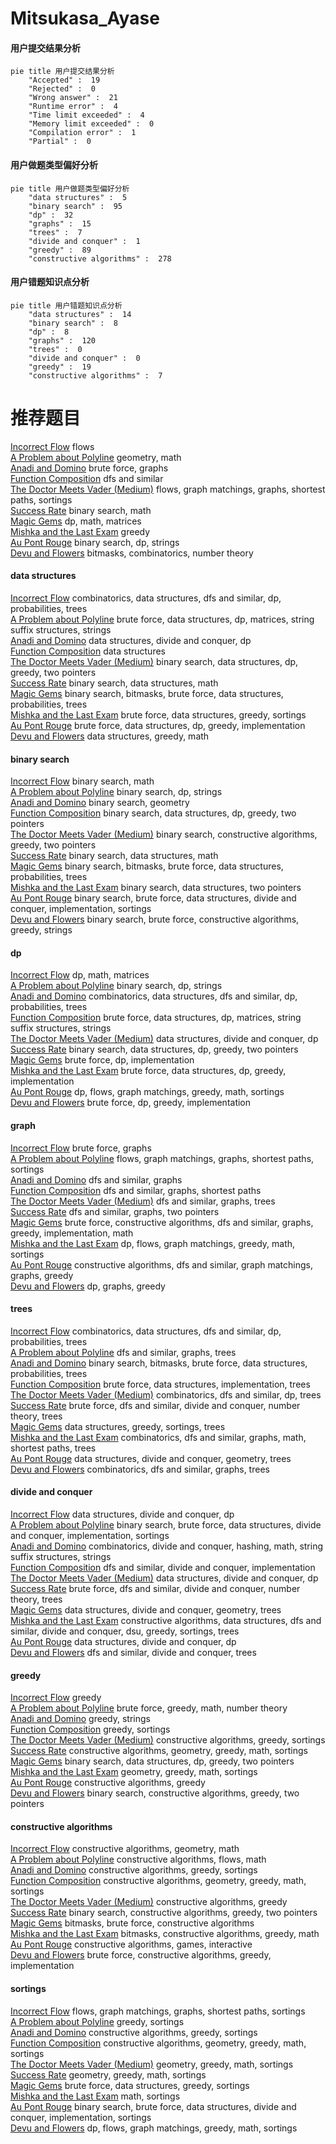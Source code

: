 # Mitsukasa_Ayase
<!-- tabs:start -->
#### **用户提交结果分析**

```mermaid
pie title 用户提交结果分析
    "Accepted" :  19
    "Rejected" :  0
    "Wrong answer" :  21
    "Runtime error" :  4
    "Time limit exceeded" :  4
    "Memory limit exceeded" :  0
    "Compilation error" :  1
    "Partial" :  0
```
#### **用户做题类型偏好分析**

```mermaid
pie title 用户做题类型偏好分析
    "data structures" :  5
    "binary search" :  95
    "dp" :  32
    "graphs" :  15
    "trees" :  7
    "divide and conquer" :  1
    "greedy" :  89
    "constructive algorithms" :  278
```
#### **用户错题知识点分析**

```mermaid
pie title 用户错题知识点分析
    "data structures" :  14
    "binary search" :  8
    "dp" :  8
    "graphs" :  120
    "trees" :  0
    "divide and conquer" :  0
    "greedy" :  19
    "constructive algorithms" :  7
```
<!-- tabs:end -->
# 推荐题目
[Incorrect Flow](http://codeforces.com/problemset/problem/708/D)		flows		  
[A Problem about Polyline](http://codeforces.com/problemset/problem/578/A)		geometry,
                        math		  
[Anadi and Domino](https://codeforces.com/contest/1230/problem/C)		brute force,
                        graphs		  
[Function Composition](http://codeforces.com/problemset/problem/1218/H)		dfs and similar		  
[The Doctor Meets Vader (Medium)](http://codeforces.com/problemset/problem/1184/B2)		flows,
                        graph matchings,
                        graphs,
                        shortest paths,
                        sortings		  
[Success Rate](https://codeforces.com/contest/807/problem/C)		binary search,
                        math		  
[Magic Gems](http://codeforces.com/problemset/problem/1117/D)		dp,
                        math,
                        matrices		  
[Mishka and the Last Exam](http://codeforces.com/problemset/problem/1093/C)		greedy		  
[Au Pont Rouge](https://codeforces.com/contest/1315/problem/F)		binary search,
                        dp,
                        strings		  
[Devu and Flowers](http://codeforces.com/problemset/problem/451/E)		bitmasks,
                        combinatorics,
                        number theory		  
<!-- tabs:start -->
#### **data structures**
[Incorrect Flow](http://codeforces.com/problemset/problem/629/E)		combinatorics,
                        data structures,
                        dfs and similar,
                        dp,
                        probabilities,
                        trees		  
[A Problem about Polyline](http://codeforces.com/problemset/problem/1511/F)		brute force,
                        data structures,
                        dp,
                        matrices,
                        string suffix structures,
                        strings		  
[Anadi and Domino](http://codeforces.com/problemset/problem/321/E)		data structures,
                        divide and conquer,
                        dp		  
[Function Composition](http://codeforces.com/problemset/problem/961/E)		data structures		  
[The Doctor Meets Vader (Medium)](http://codeforces.com/problemset/problem/1492/C)		binary search,
                        data structures,
                        dp,
                        greedy,
                        two pointers		  
[Success Rate](http://codeforces.com/problemset/problem/1490/G)		binary search,
                        data structures,
                        math		  
[Magic Gems](http://codeforces.com/problemset/problem/1479/D)		binary search,
                        bitmasks,
                        brute force,
                        data structures,
                        probabilities,
                        trees		  
[Mishka and the Last Exam](http://codeforces.com/problemset/problem/1497/A)		brute force,
                        data structures,
                        greedy,
                        sortings		  
[Au Pont Rouge](http://codeforces.com/problemset/problem/1491/C)		brute force,
                        data structures,
                        dp,
                        greedy,
                        implementation		  
[Devu and Flowers](http://codeforces.com/problemset/problem/1492/B)		data structures,
                        greedy,
                        math		  
#### **binary search**
[Incorrect Flow](https://codeforces.com/contest/807/problem/C)		binary search,
                        math		  
[A Problem about Polyline](https://codeforces.com/contest/1315/problem/F)		binary search,
                        dp,
                        strings		  
[Anadi and Domino](http://codeforces.com/problemset/problem/607/E)		binary search,
                        geometry		  
[Function Composition](http://codeforces.com/problemset/problem/1492/C)		binary search,
                        data structures,
                        dp,
                        greedy,
                        two pointers		  
[The Doctor Meets Vader (Medium)](http://codeforces.com/problemset/problem/1463/D)		binary search,
                        constructive algorithms,
                        greedy,
                        two pointers		  
[Success Rate](http://codeforces.com/problemset/problem/1490/G)		binary search,
                        data structures,
                        math		  
[Magic Gems](http://codeforces.com/problemset/problem/1479/D)		binary search,
                        bitmasks,
                        brute force,
                        data structures,
                        probabilities,
                        trees		  
[Mishka and the Last Exam](http://codeforces.com/problemset/problem/1436/E)		binary search,
                        data structures,
                        two pointers		  
[Au Pont Rouge](http://codeforces.com/problemset/problem/1461/D)		binary search,
                        brute force,
                        data structures,
                        divide and conquer,
                        implementation,
                        sortings		  
[Devu and Flowers](http://codeforces.com/problemset/problem/1493/C)		binary search,
                        brute force,
                        constructive algorithms,
                        greedy,
                        strings		  
#### **dp**
[Incorrect Flow](http://codeforces.com/problemset/problem/1117/D)		dp,
                        math,
                        matrices		  
[A Problem about Polyline](https://codeforces.com/contest/1315/problem/F)		binary search,
                        dp,
                        strings		  
[Anadi and Domino](http://codeforces.com/problemset/problem/629/E)		combinatorics,
                        data structures,
                        dfs and similar,
                        dp,
                        probabilities,
                        trees		  
[Function Composition](http://codeforces.com/problemset/problem/1511/F)		brute force,
                        data structures,
                        dp,
                        matrices,
                        string suffix structures,
                        strings		  
[The Doctor Meets Vader (Medium)](http://codeforces.com/problemset/problem/321/E)		data structures,
                        divide and conquer,
                        dp		  
[Success Rate](http://codeforces.com/problemset/problem/1492/C)		binary search,
                        data structures,
                        dp,
                        greedy,
                        two pointers		  
[Magic Gems](https://codeforces.com/contest/1457/problem/C)		brute force,
                        dp,
                        implementation		  
[Mishka and the Last Exam](http://codeforces.com/problemset/problem/1491/C)		brute force,
                        data structures,
                        dp,
                        greedy,
                        implementation		  
[Au Pont Rouge](http://codeforces.com/problemset/problem/1437/C)		dp,
                        flows,
                        graph matchings,
                        greedy,
                        math,
                        sortings		  
[Devu and Flowers](http://codeforces.com/problemset/problem/1499/B)		brute force,
                        dp,
                        greedy,
                        implementation		  
#### **graph**
[Incorrect Flow](https://codeforces.com/contest/1230/problem/C)		brute force,
                        graphs		  
[A Problem about Polyline](http://codeforces.com/problemset/problem/1184/B2)		flows,
                        graph matchings,
                        graphs,
                        shortest paths,
                        sortings		  
[Anadi and Domino](http://codeforces.com/problemset/problem/813/C)		dfs and similar,
                        graphs		  
[Function Composition](http://codeforces.com/problemset/problem/1320/B)		dfs and similar,
                        graphs,
                        shortest paths		  
[The Doctor Meets Vader (Medium)](http://codeforces.com/problemset/problem/832/D)		dfs and similar,
                        graphs,
                        trees		  
[Success Rate](http://codeforces.com/problemset/problem/427/C)		dfs and similar,
                        graphs,
                        two pointers		  
[Magic Gems](http://codeforces.com/problemset/problem/1487/C)		brute force,
                        constructive algorithms,
                        dfs and similar,
                        graphs,
                        greedy,
                        implementation,
                        math		  
[Mishka and the Last Exam](http://codeforces.com/problemset/problem/1437/C)		dp,
                        flows,
                        graph matchings,
                        greedy,
                        math,
                        sortings		  
[Au Pont Rouge](http://codeforces.com/problemset/problem/1470/D)		constructive algorithms,
                        dfs and similar,
                        graph matchings,
                        graphs,
                        greedy		  
[Devu and Flowers](http://codeforces.com/problemset/problem/1476/C)		dp,
                        graphs,
                        greedy		  
#### **trees**
[Incorrect Flow](http://codeforces.com/problemset/problem/629/E)		combinatorics,
                        data structures,
                        dfs and similar,
                        dp,
                        probabilities,
                        trees		  
[A Problem about Polyline](http://codeforces.com/problemset/problem/832/D)		dfs and similar,
                        graphs,
                        trees		  
[Anadi and Domino](http://codeforces.com/problemset/problem/1479/D)		binary search,
                        bitmasks,
                        brute force,
                        data structures,
                        probabilities,
                        trees		  
[Function Composition](http://codeforces.com/problemset/problem/1511/C)		brute force,
                        data structures,
                        implementation,
                        trees		  
[The Doctor Meets Vader (Medium)](http://codeforces.com/problemset/problem/1499/F)		combinatorics,
                        dfs and similar,
                        dp,
                        trees		  
[Success Rate](http://codeforces.com/problemset/problem/1491/E)		brute force,
                        dfs and similar,
                        divide and conquer,
                        number theory,
                        trees		  
[Magic Gems](http://codeforces.com/problemset/problem/1466/D)		data structures,
                        greedy,
                        sortings,
                        trees		  
[Mishka and the Last Exam](http://codeforces.com/problemset/problem/1495/D)		combinatorics,
                        dfs and similar,
                        graphs,
                        math,
                        shortest paths,
                        trees		  
[Au Pont Rouge](http://codeforces.com/problemset/problem/1303/G)		data structures,
                        divide and conquer,
                        geometry,
                        trees		  
[Devu and Flowers](http://codeforces.com/problemset/problem/1454/E)		combinatorics,
                        dfs and similar,
                        graphs,
                        trees		  
#### **divide and conquer**
[Incorrect Flow](http://codeforces.com/problemset/problem/321/E)		data structures,
                        divide and conquer,
                        dp		  
[A Problem about Polyline](http://codeforces.com/problemset/problem/1461/D)		binary search,
                        brute force,
                        data structures,
                        divide and conquer,
                        implementation,
                        sortings		  
[Anadi and Domino](http://codeforces.com/problemset/problem/1466/G)		combinatorics,
                        divide and conquer,
                        hashing,
                        math,
                        string suffix structures,
                        strings		  
[Function Composition](http://codeforces.com/problemset/problem/1490/D)		dfs and similar,
                        divide and conquer,
                        implementation		  
[The Doctor Meets Vader (Medium)](https://codeforces.com/contest/1483/problem/C)		data structures,
                        divide and conquer,
                        dp		  
[Success Rate](http://codeforces.com/problemset/problem/1491/E)		brute force,
                        dfs and similar,
                        divide and conquer,
                        number theory,
                        trees		  
[Magic Gems](http://codeforces.com/problemset/problem/1303/G)		data structures,
                        divide and conquer,
                        geometry,
                        trees		  
[Mishka and the Last Exam](http://codeforces.com/problemset/problem/1494/D)		constructive algorithms,
                        data structures,
                        dfs and similar,
                        divide and conquer,
                        dsu,
                        greedy,
                        sortings,
                        trees		  
[Au Pont Rouge](http://codeforces.com/problemset/problem/1482/E)		data structures,
                        divide and conquer,
                        dp		  
[Devu and Flowers](http://codeforces.com/problemset/problem/566/C)		dfs and similar,
                        divide and conquer,
                        trees		  
#### **greedy**
[Incorrect Flow](http://codeforces.com/problemset/problem/1093/C)		greedy		  
[A Problem about Polyline](http://codeforces.com/problemset/problem/1108/B)		brute force,
                        greedy,
                        math,
                        number theory		  
[Anadi and Domino](http://codeforces.com/problemset/problem/464/A)		greedy,
                        strings		  
[Function Composition](http://codeforces.com/problemset/problem/1110/B)		greedy,
                        sortings		  
[The Doctor Meets Vader (Medium)](http://codeforces.com/problemset/problem/1114/B)		constructive algorithms,
                        greedy,
                        sortings		  
[Success Rate](http://codeforces.com/problemset/problem/1477/C)		constructive algorithms,
                        geometry,
                        greedy,
                        math,
                        sortings		  
[Magic Gems](http://codeforces.com/problemset/problem/1492/C)		binary search,
                        data structures,
                        dp,
                        greedy,
                        two pointers		  
[Mishka and the Last Exam](https://codeforces.com/contest/1496/problem/C)		geometry,
                        greedy,
                        math,
                        sortings		  
[Au Pont Rouge](http://codeforces.com/problemset/problem/1493/A)		constructive algorithms,
                        greedy		  
[Devu and Flowers](http://codeforces.com/problemset/problem/1463/D)		binary search,
                        constructive algorithms,
                        greedy,
                        two pointers		  
#### **constructive algorithms**
[Incorrect Flow](http://codeforces.com/problemset/problem/1270/E)		constructive algorithms,
                        geometry,
                        math		  
[A Problem about Polyline](http://codeforces.com/problemset/problem/1016/D)		constructive algorithms,
                        flows,
                        math		  
[Anadi and Domino](http://codeforces.com/problemset/problem/1114/B)		constructive algorithms,
                        greedy,
                        sortings		  
[Function Composition](http://codeforces.com/problemset/problem/1477/C)		constructive algorithms,
                        geometry,
                        greedy,
                        math,
                        sortings		  
[The Doctor Meets Vader (Medium)](http://codeforces.com/problemset/problem/1493/A)		constructive algorithms,
                        greedy		  
[Success Rate](http://codeforces.com/problemset/problem/1463/D)		binary search,
                        constructive algorithms,
                        greedy,
                        two pointers		  
[Magic Gems](https://codeforces.com/contest/1456/problem/B)		bitmasks,
                        brute force,
                        constructive algorithms		  
[Mishka and the Last Exam](http://codeforces.com/problemset/problem/1492/D)		bitmasks,
                        constructive algorithms,
                        greedy,
                        math		  
[Au Pont Rouge](https://codeforces.com/contest/1504/problem/D)		constructive algorithms,
                        games,
                        interactive		  
[Devu and Flowers](https://codeforces.com/contest/1483/problem/A)		brute force,
                        constructive algorithms,
                        greedy,
                        implementation		  
#### **sortings**
[Incorrect Flow](http://codeforces.com/problemset/problem/1184/B2)		flows,
                        graph matchings,
                        graphs,
                        shortest paths,
                        sortings		  
[A Problem about Polyline](http://codeforces.com/problemset/problem/1110/B)		greedy,
                        sortings		  
[Anadi and Domino](http://codeforces.com/problemset/problem/1114/B)		constructive algorithms,
                        greedy,
                        sortings		  
[Function Composition](http://codeforces.com/problemset/problem/1477/C)		constructive algorithms,
                        geometry,
                        greedy,
                        math,
                        sortings		  
[The Doctor Meets Vader (Medium)](https://codeforces.com/contest/1496/problem/C)		geometry,
                        greedy,
                        math,
                        sortings		  
[Success Rate](http://codeforces.com/problemset/problem/1495/A)		geometry,
                        greedy,
                        math,
                        sortings		  
[Magic Gems](http://codeforces.com/problemset/problem/1497/A)		brute force,
                        data structures,
                        greedy,
                        sortings		  
[Mishka and the Last Exam](http://codeforces.com/problemset/problem/1427/A)		math,
                        sortings		  
[Au Pont Rouge](http://codeforces.com/problemset/problem/1461/D)		binary search,
                        brute force,
                        data structures,
                        divide and conquer,
                        implementation,
                        sortings		  
[Devu and Flowers](http://codeforces.com/problemset/problem/1437/C)		dp,
                        flows,
                        graph matchings,
                        greedy,
                        math,
                        sortings		  
<!-- tabs:end -->
